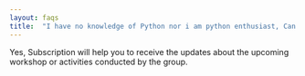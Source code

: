 ```yaml
---
layout: faqs
title:  "I have no knowledge of Python nor i am python enthusiast, Can I still subscribe?"
---
```


Yes, Subscription will help you to receive the updates about the upcoming workshop or activities conducted by the group.
